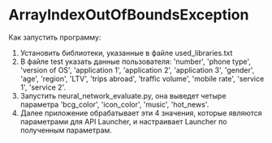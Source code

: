 # ArrayIndexOutOfBoundsException
Как запустить программу:
1) Установить библиотеки, указанные в файле used_libraries.txt
2) В файле test указать данные пользователя: 'number', 'phone type', 'version of OS', 'application 1', 'application 2', 'application 3',
'gender', 'age', 'region', 'LTV', 'trips abroad', 'traffic volume', 'mobile rate', 'service 1', 'service 2'.
3) Запустить neural_network_evaluate.py, она выведет четыре параметра 'bcg_color', 'icon_color', 'music', 'hot_news'.
4) Далее приложение обрабатывает эти 4 значения, которые являются параметрами для API Launcher, и настраивает Launcher по полученным параметрам.
